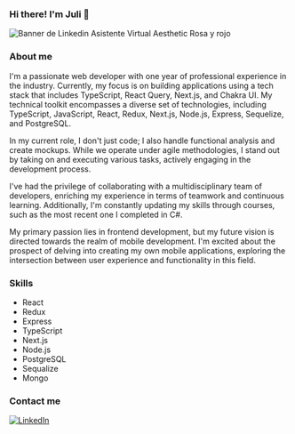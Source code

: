 ### Hi there! I'm Juli 👋

![Banner de Linkedin Asistente Virtual Aesthetic Rosa y rojo](https://github.com/user-attachments/assets/5b4c5afa-bce4-4f20-873b-73d7487cd9ed)


### About me

I'm a passionate web developer with one year of professional experience in the industry. Currently, my focus is on building applications using a tech stack that includes TypeScript, React Query, Next.js, and Chakra UI. My technical toolkit encompasses a diverse set of technologies, including TypeScript, JavaScript, React, Redux, Next.js, Node.js, Express, Sequelize, and PostgreSQL.

In my current role, I don't just code; I also handle functional analysis and create mockups. While we operate under agile methodologies, I stand out by taking on and executing various tasks, actively engaging in the development process.

I've had the privilege of collaborating with a multidisciplinary team of developers, enriching my experience in terms of teamwork and continuous learning. Additionally, I'm constantly updating my skills through courses, such as the most recent one I completed in C#.

My primary passion lies in frontend development, but my future vision is directed towards the realm of mobile development. I'm excited about the prospect of delving into creating my own mobile applications, exploring the intersection between user experience and functionality in this field.

### Skills
- React
- Redux
- Express
- TypeScript
- Next.js
- Node.js
- PostgreSQL
- Sequalize
- Mongo

### Contact me
[![LinkedIn](https://img.shields.io/badge/LinkedIn-Connect-blue?logo=linkedin&style=flat-square)](https://www.linkedin.com/in/julieta-ailyn-mosquera-14a331205/)




